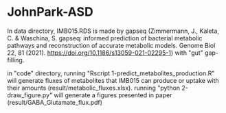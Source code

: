 # JohnPark-ASD

In data directory, IMB015.RDS is made by gapseq (Zimmermann, J., Kaleta, C. & Waschina, S. gapseq: informed prediction of bacterial metabolic pathways and reconstruction of accurate metabolic models. Genome Biol 22, 81 (2021). https://doi.org/10.1186/s13059-021-02295-1) with "gut" gap-filling.

in "code" directory, running "Rscript 1-predict_metabolites_production.R" will generate fluxes of metabolites that IMB015 can produce or uptake with their amounts (result/metabolic_fluxes.xlsx).
running "python 2-draw_figure.py" will generate a figures presented in paper (result/GABA_Glutamate_flux.pdf)
